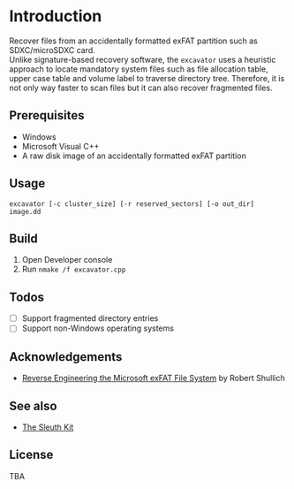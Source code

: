 # Introduction
Recover files from an accidentally formatted exFAT partition such as SDXC/microSDXC card.  
Unlike signature-based recovery software, the `excavator` uses a heuristic approach to locate mandatory system files such as file allocation table, upper case table and volume label to traverse directory tree. Therefore, it is not only way faster to scan files but it can also recover fragmented files.

## Prerequisites
- Windows
- Microsoft Visual C++
- A raw disk image of an accidentally formatted exFAT partition

## Usage
`excavator [-c cluster_size] [-r reserved_sectors] [-o out_dir] image.dd`

## Build
1. Open Developer console
1. Run `nmake /f excavator.cpp`

## Todos
- [ ] Support fragmented directory entries
- [ ] Support non-Windows operating systems

## Acknowledgements
- [Reverse Engineering the Microsoft exFAT File System](https://www.sans.org/reading-room/whitepapers/forensics/paper/33274) by Robert Shullich

## See also
- [The Sleuth Kit](https://github.com/sleuthkit/sleuthkit)

## License

TBA
